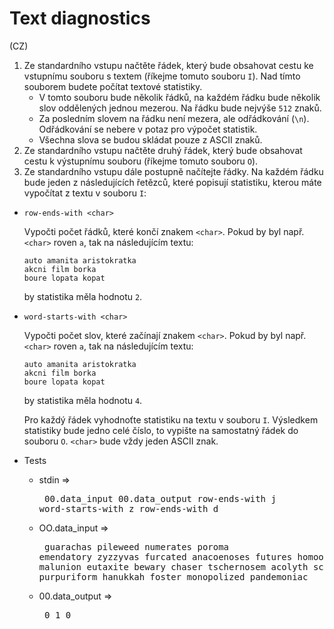 # Text diagnostics
(CZ)
<ol type="1">
<li>Ze standardního vstupu načtěte řádek, který bude obsahovat cestu ke vstupnímu souboru s textem (říkejme tomuto souboru <code>I</code>). Nad tímto souborem budete počítat textové statistiky.
<ul>
<li>V tomto souboru bude několik řádků, na každém řádku bude několik slov oddělených jednou mezerou. Na řádku bude nejvýše <code>512</code> znaků.</li>
<li>Za posledním slovem na řádku není mezera, ale odřádkování (<code>\n</code>). Odřádkování se nebere v potaz pro výpočet statistik.</li>
<li>Všechna slova se budou skládat pouze z ASCII znaků.</li>
</ul>
</li>
<li>Ze standardního vstupu načtěte druhý řádek, který bude obsahovat cestu k výstupnímu souboru (říkejme tomuto souboru <code>O</code>).</li>
<li>Ze standardního vstupu dále postupně načítejte řádky. Na každém řádku bude jeden z následujících řetězců, které popisují statistiku, kterou máte vypočítat z textu v souboru <code>I</code>:</li>
</ol>
<ul>
<li>
<p><code>row-ends-with &lt;char&gt;</code></p>
<p>Vypočti počet řádků, které končí znakem <code>&lt;char&gt;</code>. Pokud by byl např. <code>&lt;char&gt;</code> roven <code>a</code>, tak na následujícím textu:</p>
<pre class="text"><code class="hljs cpp"><span class="hljs-keyword">auto</span> amanita aristokratka
akcni film borka
boure lopata kopat</code></pre>
<p>by statistika měla hodnotu <code>2</code>.</p>
</li>
<li>
<p><code>word-starts-with &lt;char&gt;</code></p>
<p>Vypočti počet slov, které začínají znakem <code>&lt;char&gt;</code>. Pokud by byl např. <code>&lt;char&gt;</code> roven <code>a</code>, tak na následujícím textu:</p>
<pre class="text"><code class="hljs cpp"><span class="hljs-keyword">auto</span> amanita aristokratka
akcni film borka
boure lopata kopat</code></pre>
<p>by statistika měla hodnotu <code>4</code>.</p>
<p>Pro každý řádek vyhodnoťte statistiku na textu v souboru <code>I</code>. Výsledkem statistiky bude jedno celé číslo, to vypište na samostatný řádek do souboru <code>O</code>. <code>&lt;char&gt;</code> bude vždy jeden ASCII znak.</p>
</li>
</ul>

- Tests
    - stdin =><pre>
      00.data_input
      00.data_output
      row-ends-with j
      word-starts-with z
      row-ends-with d</pre>
      
  - OO.data_input => <pre>
    guarachas pileweed numerates poroma emendatory
    zyzzyvas furcated anacoenoses futures homoousiast
    furnacemen malunion eutaxite bewary chaser
    tschernosem acolyth scram remaindment purpuriform
    hanukkah foster monopolized pandemoniac      </pre>
      
  - 00.data_output => <pre>
      0
      1
      0 </pre>